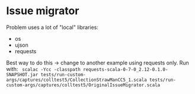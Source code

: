 # Issue migrator

Problem uses a lot of "local" libraries: 
- os
- ujson
- requests

Best way to do this -> change to another example using requests only.
Run with:
` scalac -Ycc -classpath requests-scala-0-7-0_2.12-0.1.0-SNAPSHOT.jar tests/run-custom-args/captures/colltest5/CollectionStrawManCC5_1.scala tests/run-custom-args/captures/colltest5/OriginalIssueMigrator.scala`